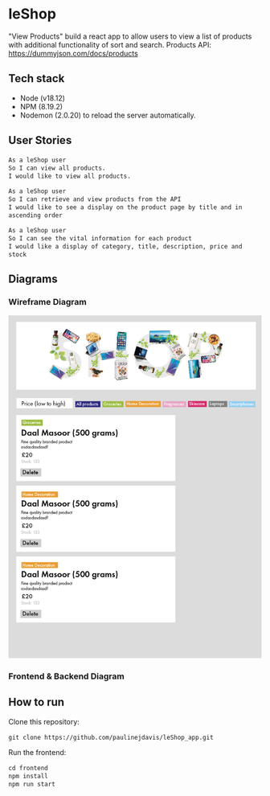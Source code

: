 # leShop

"View Products" build a react app to allow users  to view a list of products
 with additional functionality of sort and search. 
 Products API: https://dummyjson.com/docs/products
## Tech stack

* Node (v18.12)
* NPM (8.19.2)
* Nodemon (2.0.20) to reload the server automatically.


## User Stories
```
As a leShop user
So I can view all products.
I would like to view all products.
```

```
As a leShop user
So I can retrieve and view products from the API
I would like to see a display on the product page by title and in ascending order
```

```
As a leShop user
So I can see the vital information for each product
I would like a display of category, title, description, price and stock
```

## Diagrams

### Wireframe Diagram
 <img src='frontend/src/images/wireframe.png'/> 

### Frontend & Backend Diagram
<!-- <img src='frontend/src/images/diagram.png'/> -->

## How to run

Clone this repository:

```
git clone https://github.com/paulinejdavis/leShop_app.git

```

Run the frontend:

```
cd frontend
npm install
npm run start
```

